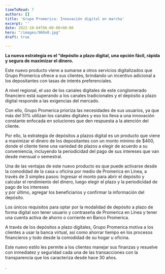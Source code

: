 ```yaml
---
timeToRead: 7
authors: []
title: 'Grupo Promerica: Innovación digital en marcha'
excerpt: ''
date: 2022-10-04T06:00:00+00:00
hero: "/images/960x0.jpg"
draft: true

---
```

**La nueva estrategia es el “depósito a plazo digital, una opción fácil, rápida y segura de maximizar el dinero.**

Este nuevo producto viene a sumarse a otros servicios digitalizados que Grupo Promerica ofrece a sus clientes, brindando un incentivo adicional a los depositantes con tasas de interés preferenciales.

A nivel regional, el uso de los canales digitales de este conglomerado financiero está superando a los canales tradicionales y el depósito a plazo digital responde a las exigencias del mercado.

Con ello, Grupo Promerica prioriza las necesidades de sus usuarios, ya que más del 51% utilizan los canales digitales y eso los lleva a una innovación constante enfocada en soluciones que den respuesta a la atención del cliente.

Por ello, la estrategia de depósitos a plazos digital es un producto que viene a maximizar el dinero de los depositantes con un monto mínimo de $400, donde el cliente tiene una variedad de plazos a elegir de acuerdo a su conveniencia, incluyendo la periodicidad del pago de sus intereses que van desde mensual o semestral.

Una de las ventajas de este nuevo producto es que puede activarse desde la comodidad de la casa u oficina por medio de Promerica en Línea, a través de 3 simples pasos: Ingresar el monto para abrir el depósito y calcular el rendimiento del dinero, luego elegir el plazo y la periodicidad de pago de los intereses  
 y por último, agregar los beneficiarios y confirmar la información del depósito.

Los únicos requisitos para optar por la modalidad de depósito a plazo de forma digital son tener usuario y contraseña de Promerica en Línea y tener una cuenta activa de ahorro o corriente en Banco Promerica.

A través de los depósitos a plazo digitales, Grupo Promerica motiva a los clientes a usar la banca virtual, así como ahorrar tiempo en los procesos financieros y todo desde la comodidad de su hogar u oficina.

Este nuevo estilo les permite a los clientes manejar sus finanzas y resuelve con inmediatez y seguridad cada una de las transacciones con la transparencia que los caracteriza desde hace 30 años.

.